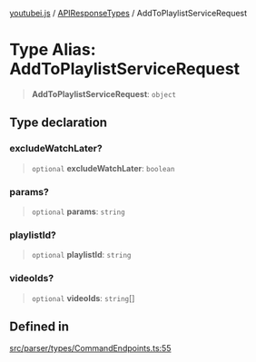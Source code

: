 [youtubei.js](../../../README.md) / [APIResponseTypes](../README.md) / AddToPlaylistServiceRequest

# Type Alias: AddToPlaylistServiceRequest

> **AddToPlaylistServiceRequest**: `object`

## Type declaration

### excludeWatchLater?

> `optional` **excludeWatchLater**: `boolean`

### params?

> `optional` **params**: `string`

### playlistId?

> `optional` **playlistId**: `string`

### videoIds?

> `optional` **videoIds**: `string`[]

## Defined in

[src/parser/types/CommandEndpoints.ts:55](https://github.com/LuanRT/YouTube.js/blob/af92984523f90200a18314b94478a2697c9deab0/src/parser/types/CommandEndpoints.ts#L55)
